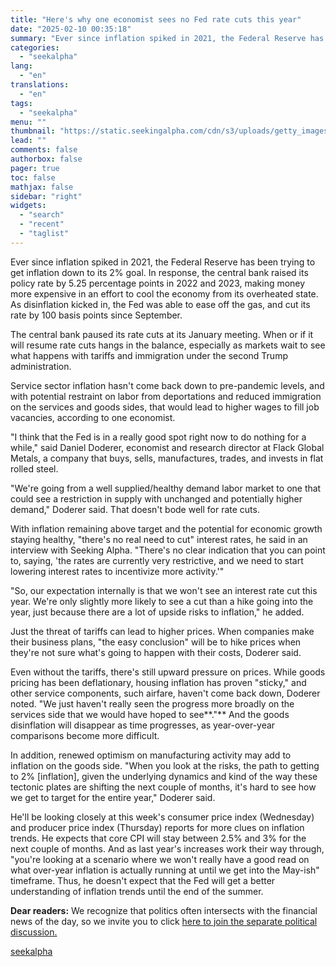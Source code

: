 ```yaml
---
title: "Here's why one economist sees no Fed rate cuts this year"
date: "2025-02-10 00:35:18"
summary: "Ever since inflation spiked in 2021, the Federal Reserve has been trying to get inflation down to its 2% goal. In response, the central bank raised its policy rate by 5.25 percentage points in 2022 and 2023, making money more expensive in an effort to cool the economy from its..."
categories:
  - "seekalpha"
lang:
  - "en"
translations:
  - "en"
tags:
  - "seekalpha"
menu: ""
thumbnail: "https://static.seekingalpha.com/cdn/s3/uploads/getty_images/152183169/image_152183169.jpg"
lead: ""
comments: false
authorbox: false
pager: true
toc: false
mathjax: false
sidebar: "right"
widgets:
  - "search"
  - "recent"
  - "taglist"
---
```


Ever since inflation spiked in 2021, the Federal Reserve has been trying to get inflation down to its 2% goal. In response, the central bank raised its policy rate by 5.25 percentage points in 2022 and 2023, making money more expensive in an effort to cool the economy from its overheated state. As disinflation kicked in, the Fed was able to ease off the gas, and cut its rate by 100 basis points since September.

The central bank paused its rate cuts at its January meeting. When or if it will resume rate cuts hangs in the balance, especially as markets wait to see what happens with tariffs and immigration under the second Trump administration.

Service sector inflation hasn't come back down to pre-pandemic levels, and with potential restraint on labor from deportations and reduced immigration on the services and goods sides, that would lead to higher wages to fill job vacancies, according to one economist.

"I think that the Fed is in a really good spot right now to do nothing for a while," said Daniel Doderer, economist and research director at Flack Global Metals, a company that buys, sells, manufactures, trades, and invests in flat rolled steel.

"We're going from a well supplied/healthy demand labor market to one that could see a restriction in supply with unchanged and potentially higher demand," Doderer said. That doesn't bode well for rate cuts.

With inflation remaining above target and the potential for economic growth staying healthy, "there's no real need to cut" interest rates, he said in an interview with Seeking Alpha. "There's no clear indication that you can point to, saying, 'the rates are currently very restrictive, and we need to start lowering interest rates to incentivize more activity.'"

"So, our expectation internally is that we won't see an interest rate cut this year. We're only slightly more likely to see a cut than a hike going into the year, just because there are a lot of upside risks to inflation," he added.

Just the threat of tariffs can lead to higher prices. When companies make their business plans, "the easy conclusion" will be to hike prices when they're not sure what's going to happen with their costs, Doderer said.

Even without the tariffs, there's still upward pressure on prices. While goods pricing has been deflationary, housing inflation has proven "sticky," and other service components, such airfare, haven't come back down, Doderer noted. "We just haven't really seen the progress more broadly on the services side that we would have hoped to see**."** And the goods disinflation will disappear as time progresses, as year-over-year comparisons become more difficult.

In addition, renewed optimism on manufacturing activity may add to inflation on the goods side. "When you look at the risks, the path to getting to 2% [inflation], given the underlying dynamics and kind of the way these tectonic plates are shifting the next couple of months, it's hard to see how we get to target for the entire year," Doderer said.

He'll be looking closely at this week's consumer price index (Wednesday) and producer price index (Thursday) reports for more clues on inflation trends. He expects that core CPI will stay between 2.5% and 3% for the next couple of months. And as last year's increases work their way through, "you're looking at a scenario where we won't really have a good read on what over-year inflation is actually running at until we get into the May-ish" timeframe. Thus, he doesn't expect that the Fed will get a better understanding of inflation trends until the end of the summer.

**Dear readers:** We recognize that politics often intersects with the financial news of the day, so we invite you to click [here to join the separate political discussion.](https://seekingalpha.com/author/political-comments "here to join the separate political discussion.")

[seekalpha](https://seekingalpha.com/news/4405169-heres-why-one-economist-sees-no-fed-rate-cuts-this-year)
